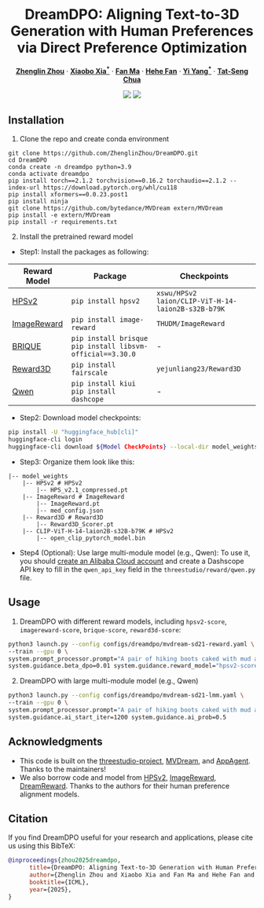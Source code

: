 <div align="center">
<h1>DreamDPO: Aligning Text-to-3D Generation with Human Preferences via Direct Preference Optimization</h1>

[**Zhenglin Zhou**](https://scholar.google.com/citations?user=6v7tOfEAAAAJ) · [**Xiaobo Xia<sup>*</sup>**](https://xiaoboxia.github.io/) · [**Fan Ma**](https://flowerfan.site/) · [**Hehe Fan**](https://hehefan.github.io/) · [**Yi Yang<sup>*</sup>**](https://scholar.google.com/citations?user=RMSuNFwAAAAJ) · [**Tat-Seng Chua**](https://www.chuatatseng.com/) 

<a href='https://zhenglinzhou.github.io/DreamDPO-ProjectPage/'><img src='https://img.shields.io/badge/Project-Page-green'></a>
<a href='https://arxiv.org/abs/2502.04370'><img src='https://img.shields.io/badge/Technique-Report-red'></a>

</div>

## Installation
1. Clone the repo and create conda environment
```shell
git clone https://github.com/ZhenglinZhou/DreamDPO.git
cd DreamDPO
conda create -n dreamdpo python=3.9
conda activate dreamdpo
pip install torch==2.1.2 torchvision==0.16.2 torchaudio==2.1.2 --index-url https://download.pytorch.org/whl/cu118
pip install xformers==0.0.23.post1
pip install ninja
git clone https://github.com/bytedance/MVDream extern/MVDream
pip install -e extern/MVDream 
pip install -r requirements.txt
```

2. Install the pretrained reward model

* Step1: Install the packages as following:

| Reward Model                                        | Package                                                         | Checkpoints                                              |
|-----------------------------------------------------|-----------------------------------------------------------------|----------------------------------------------------------|
| [HPSv2](https://github.com/tgxs002/HPSv2)           | `pip install hpsv2`                                             | `xswu/HPSv2`<br/>`laion/CLIP-ViT-H-14-laion2B-s32B-b79K` |
| [ImageReward](https://github.com/THUDM/ImageReward) | `pip install image-reward`                                      | `THUDM/ImageReward`                                      |
| [BRIQUE](https://pypi.org/project/brisque)          | `pip install brisque`<br/>`pip install libsvm-official==3.30.0` | -                                                        |
| [Reward3D](https://github.com/liuff19/DreamReward)  | `pip install fairscale`                                         | `yejunliang23/Reward3D`                                  |
| [Qwen](https://help.aliyun.com/zh/model-studio/obtain-api-key-app-id-and-workspace-id?spm=a2c4g.11186623.0.i1)                                            | `pip install kiui`<br/>`pip install dashcope`                       | -                                                        |
* Step2: Download model checkpoints:
```bash
pip install -U "huggingface_hub[cli]"
huggingface-cli login
huggingface-cli download ${Model CheckPoints} --local-dir model_weights/${Reward Model}
```
* Step3: Organize them look like this:
```shell
|-- model_weights
    |-- HPSv2 # HPSv2
        |-- HPS_v2.1_compressed.pt
    |-- ImageReward # ImageReward
        |-- ImageReward.pt
        |-- med_config.json
    |-- Reward3D # Reward3D
        |-- Reward3D_Scorer.pt
    |-- CLIP-ViT-H-14-laion2B-s32B-b79K # HPSv2
        |-- open_clip_pytorch_model.bin
```
* Step4 (Optional): Use large multi-module model (e.g., Qwen):
To use it, you should [create an Alibaba Cloud account](https://help.aliyun.com/zh/model-studio/obtain-api-key-app-id-and-workspace-id?spm=a2c4g.11186623.0.i1) and create a Dashscope API key to fill in the `qwen_api_key` field in the `threestudio/reward/qwen.py` file. 

## Usage
1. DreamDPO with different reward models, including `hpsv2-score`, `imagereward-score`, `brique-score`, `reward3d-score`:
```bash
python3 launch.py --config configs/dreamdpo/mvdream-sd21-reward.yaml \
--train --gpu 0 \
system.prompt_processor.prompt="A pair of hiking boots caked with mud at the doorstep of a cabin" \
system.guidance.beta_dpo=0.01 system.guidance.reward_model="hpsv2-score"
```
2. DreamDPO with large multi-module model (e.g., Qwen)
```bash
python3 launch.py --config configs/dreamdpo/mvdream-sd21-lmm.yaml \
--train --gpu 0 \
system.prompt_processor.prompt="A pair of hiking boots caked with mud at the doorstep of a cabin" \
system.guidance.ai_start_iter=1200 system.guidance.ai_prob=0.5
```

## Acknowledgments
* This code is built on the [threestudio-project](https://github.com/threestudio-project/threestudio), [MVDream](https://github.com/bytedance/MVDream-threestudio/tree/main), and [AppAgent](https://github.com/TencentQQGYLab/AppAgent). Thanks to the maintainers!
* We also borrow code and model from [HPSv2](https://github.com/tgxs002/HPSv2), [ImageReward](https://github.com/THUDM/ImageReward), [DreamReward](https://github.com/liuff19/DreamReward). Thanks to the authors for their human preference alignment models.



## Citation
If you find DreamDPO useful for your research and applications, please cite us using this BibTeX:
```bibtex
@inproceedings{zhou2025dreamdpo,
      title={DreamDPO: Aligning Text-to-3D Generation with Human Preferences via Direct Preference Optimization}, 
      author={Zhenglin Zhou and Xiaobo Xia and Fan Ma and Hehe Fan and Yi Yang and Tat-Seng Chua},
      booktitle={ICML},
      year={2025},
}
```
